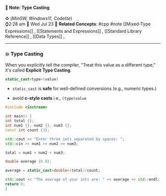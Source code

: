 #### 📝 Note: Type Casting 
 ♻️ (*MinGW, Windows11, Codelite*)   
 ⌚2:28 am  📆 Wed Jul 23
 🔗 **Related Concepts**: #cpp #note [[Mixed-Type Expressions]] , [[Statements and Expressions]] , [[Standard Library Reference]] , [[Data Types]] , 
___
### 💥 Type Casting

When you explicitly tell the compiler, "Treat this value as a different type," it's called **Explicit Type Casting**.
```cpp title:Syntax
static_cast<type>(value)
```

- `static_cast` is **safe** for well-defined conversions (e.g., numeric types.)

- avoid **c-style casts** i.e., `(type)value`

```cpp title:Example
#include <iostream>

int main() {
int total {};
int num1 {}, num2 {}, num3 {};
const int count {3};

std::cout << "Enter three ints separated by spaces: ";
std::cin >> num1 >> num2 >> num3;

total = num1 + num2 + num3;

double average {0.0};

average = static_cast<double>(total)/count;

std::cout << "The average of your ints are: " << average << std::endl;
return 0;
}
```